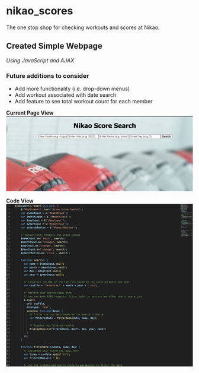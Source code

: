 # nikao_scores
The one stop shop for checking workouts and scores at Nikao.

## Created Simple Webpage
*Using JavaScript and AJAX*

### Future additions to consider
- Add more functionality (i.e. drop-down menus)
- Add workout associated with date search
- Add feature to see total workout count for each member

**Current Page View**
![Page View](/images/screenshot1.png)

**Code View**
![Code View](/images/Screenshot2.png)
